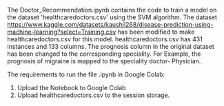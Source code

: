 The Doctor_Recommendation.ipynb contains the code to train a model on the dataset 'healthcaredoctors.csv' using the SVM algorithm. 
The dataset https://www.kaggle.com/datasets/kaushil268/disease-prediction-using-machine-learning?select=Training.csv has been modified to make healthcaredoctors.csv for this model. healthcaredoctors.csv has 431 instances and 133 columns. The prognosis column in the original dataset has been changed to the corresponding speciality. For Example, the prognosis of migraine is mapped to the speciality doctor- Physician.

The requirements to run the file .ipynb in Google Colab:
1. Upload the Notebook to Google Colab
2. Upload healthcaredoctors.csv to the session storage.
